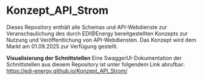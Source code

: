 # Konzept_API_Strom
Dieses Repository enthält alle Schemas und API-Webdienste zur Veranschaulichung des durch EDI@Energy bereitgestellten Konzepts zur Nutzung und Veröffentlichung von API-Webdiensten. Das Konzept wird dem Markt am 01.09.2025 zur Verfügung gestellt.

**Visualisierung der Schnittstellen**
Eine SwaggerUI-Dokumentation der Schnittstellen aus diesem Repository ist unter folgendem Link abrufbar: https://edi-energy.github.io/Konzept_API_Strom/
